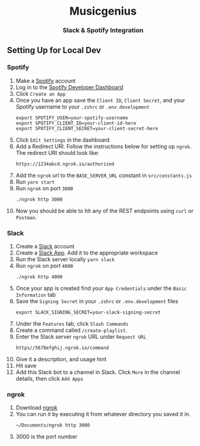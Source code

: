 <h1 align="center"> Musicgenius </h1>

<h3 align="center">
  Slack & Spotify Integration
</h3>


## Setting Up for Local Dev

### Spotify

1. Make a [Spotify](https://www.spotify.com/) account 
2. Log in to the [Spotify Developer Dashboard](https://developer.spotify.com/dashboard/login)
3. Click `Create an App`
4. Once you have an app save the `Client ID`, `Client Secret`, and your Spotify username to your `.zshrc` or `.env.development`
    ```  
    export SPOTIFY_USER=your-spotify-username
    export SPOTIFY_CLIENT_ID=your-client-id-here
    export SPOTIFY_CLIENT_SECRET=your-client-secret-here
    ```
5. Click `Edit Settings` in the dashboard
6. Add a Redirect URI. Follow the instructions below for setting up `ngrok`. The redirect URI should look like:
    ```
    https://1234abcd.ngrok.io/authorized
    ```
7. Add the `ngrok` url to the `BASE_SERVER_URL` constant in `src/constants.js`
8. Run `yarn start`
9. Run `ngrok` on port `3000`
    ```
    ./ngrok http 3000
    ```
9. Now you should be able to hit any of the REST endpoints using `curl` or `Postman`.

### Slack

1. Create a [Slack](https://slack.com/) account
2. Create a [Slack App](https://api.slack.com/apps). Add it to the appropriate workspace
3. Run the Slack server locally
    `yarn slack`
4. Run `ngrok` on port `4000`
    ```
    ./ngrok http 4000
    ```
5. Once your app is created find your `App Credentials` under the `Basic Information` tab
6. Save the `Signing Secret` in your `.zshrc` or `.env.development` files
    ```
    export SLACK_SIGNING_SECRET=your-slack-signing-secret
    ```
7. Under the `Features` tab, click `Slash Commands`
8. Create a command called `/create-playlist`. 
9. Enter the Slack server `ngrok` URL under `Request URL`
    ```
    https//5678efghij.ngrok.io/command
    ```
10. Give it a description, and usage hint
11. Hit save 
12. Add this Slack bot to a channel in Slack. Click `More` in the channel details, then click `Add Apps`

### ngrok

1. Download [ngrok](https://ngrok.com/)
2. You can run it by executing it from whatever directory you saved it in. 
    ```
    ~/Documents/ngrok http 3000
    ```
3. 3000 is the port number
